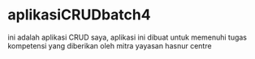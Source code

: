 # aplikasiCRUDbatch4
ini adalah aplikasi CRUD saya, aplikasi ini dibuat untuk memenuhi tugas kompetensi yang diberikan oleh mitra yayasan hasnur centre

